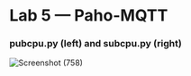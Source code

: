 # Lab 5 — Paho-MQTT

### pubcpu.py (left) and subcpu.py (right)
![Screenshot (758)](https://github.com/user-attachments/assets/64fa5ad1-5f15-4e2a-b8f2-3853195538e2)
